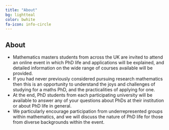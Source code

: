 ```yaml
---
title: "About"
bg: lightteal
color: bwhite
fa-icon: info-circle
---
```



## About

* Mathematics masters students from across the UK are invited to attend an online event in which PhD life and applications will be explained, and detailed information on the wide range of courses available will be provided.
* If you had never previously considered pursuing research mathematics then this is an opportunity to understand the joys and challenges of studying for a maths PhD, and the practicalities of applying for one.
* At the end, PhD students from each participating university will be available to answer any of your questions about PhDs at their institution or about PhD life in general.
* We particularly encourage participation from underrepresented groups within mathematics, and we will discuss the nature of PhD life for those from diverse backgrounds within the event.

